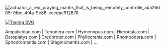 ![actuator_a_red_praying_mantis_that_is_being_remotely_controlle_ada26605-7dbc-4f4a-9c88-cecdae912678](https://github.com/actuator/actuator/assets/78701239/07871490-5d0f-4608-9e65-c16c29a501bd)





[![Typing SVG](https://readme-typing-svg.demolab.com/?lines=youtube.com/@actuator)](https://youtube.com/@actuator)

Ampulicidae.com | Tenodera.com | Hymenopus.com | Hierodula.com | Deroplatys.com | Creobroter.com | Phyllocrania.com | Rhombodera.com | Sphodromantis.com | Stagmomantis.com | ...
